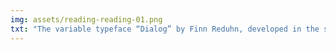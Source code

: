 ```yaml
---
img: assets/reading-reading-01.png
txt: "The variable typeface “Dialog” by Finn Reduhn, developed in the summer term 2023 as presented in “Reading & Reacting”."
---
```

